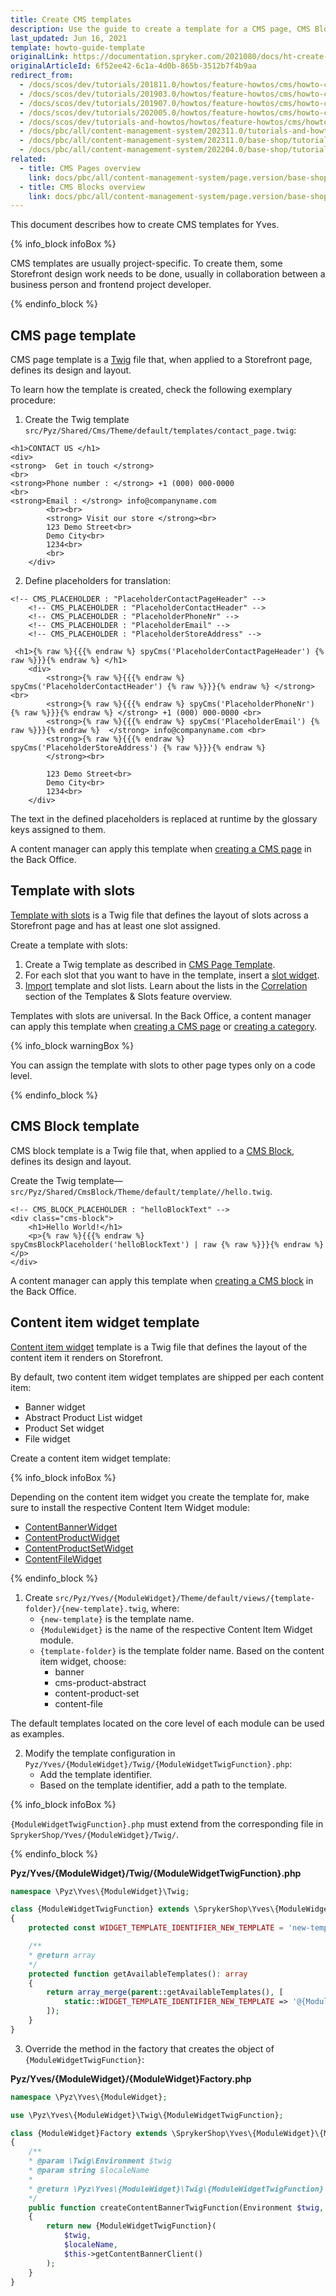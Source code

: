 ```yaml
---
title: Create CMS templates
description: Use the guide to create a template for a CMS page, CMS Block, Content Item Widget.
last_updated: Jun 16, 2021
template: howto-guide-template
originalLink: https://documentation.spryker.com/2021080/docs/ht-create-cms-templates
originalArticleId: 6f52ee42-6c1a-4d0b-865b-3512b7f4b9aa
redirect_from:
  - /docs/scos/dev/tutorials/201811.0/howtos/feature-howtos/cms/howto-create-cms-templates.html
  - /docs/scos/dev/tutorials/201903.0/howtos/feature-howtos/cms/howto-create-cms-templates.html
  - /docs/scos/dev/tutorials/201907.0/howtos/feature-howtos/cms/howto-create-cms-templates.html
  - /docs/scos/dev/tutorials/202005.0/howtos/feature-howtos/cms/howto-create-cms-templates.html
  - /docs/scos/dev/tutorials-and-howtos/howtos/feature-howtos/cms/howto-create-cms-templates.html
  - /docs/pbc/all/content-management-system/202311.0/tutorials-and-howtos/howto-create-cms-templates.html
  - /docs/pbc/all/content-management-system/202311.0/base-shop/tutorials-and-howtos/howto-create-cms-templates.html
  - /docs/pbc/all/content-management-system/202204.0/base-shop/tutorials-and-howtos/create-cms-templates.html
related:
  - title: CMS Pages overview
    link: docs/pbc/all/content-management-system/page.version/base-shop/cms-feature-overview/cms-pages-overview.html
  - title: CMS Blocks overview
    link: docs/pbc/all/content-management-system/page.version/base-shop/cms-feature-overview/cms-blocks-overview.html
---
```


This document describes how to create CMS templates for Yves.

{% info_block infoBox %}

CMS templates are usually project-specific. To create them, some Storefront design work needs to be done, usually in collaboration between a business person and frontend project developer.

{% endinfo_block %}

## CMS page template

CMS page template is a [Twig](https://twig.symfony.com/) file that, when applied to a Storefront page, defines its design and layout.

To learn how the template is created, check the following exemplary procedure:

1. Create the Twig template `src/Pyz/Shared/Cms/Theme/default/templates/contact_page.twig`:

```twig
<h1>CONTACT US </h1>
<div>
<strong>  Get in touch </strong>
<br>
<strong>Phone number : </strong> +1 (000) 000-0000
<br>
<strong>Email : </strong> info@companyname.com
        <br><br>
        <strong> Visit our store </strong><br>
        123 Demo Street<br>
        Demo City<br>
        1234<br>
        <br>
    </div>
```

2. Define placeholders for translation:

```twig
<!-- CMS_PLACEHOLDER : "PlaceholderContactPageHeader" -->
    <!-- CMS_PLACEHOLDER : "PlaceholderContactHeader" -->
    <!-- CMS_PLACEHOLDER : "PlaceholderPhoneNr" -->
    <!-- CMS_PLACEHOLDER : "PlaceholderEmail" -->
    <!-- CMS_PLACEHOLDER : "PlaceholderStoreAddress" -->

 <h1>{% raw %}{{{% endraw %} spyCms('PlaceholderContactPageHeader') {% raw %}}}{% endraw %} </h1>
    <div>
        <strong>{% raw %}{{{% endraw %} spyCms('PlaceholderContactHeader') {% raw %}}}{% endraw %} </strong> <br>
        <strong>{% raw %}{{{% endraw %} spyCms('PlaceholderPhoneNr') {% raw %}}}{% endraw %} </strong> +1 (000) 000-0000 <br>
        <strong>{% raw %}{{{% endraw %} spyCms('PlaceholderEmail') {% raw %}}}{% endraw %}  </strong> info@companyname.com <br>
        <strong>{% raw %}{{{% endraw %} spyCms('PlaceholderStoreAddress') {% raw %}}}{% endraw %}  
        </strong><br>

        123 Demo Street<br>
        Demo City<br>
        1234<br>
    </div>
```

The text in the defined placeholders is replaced at runtime by the glossary keys assigned to them.

A content manager can apply this template when [creating a CMS page](/docs/pbc/all/content-management-system/latest/base-shop/manage-in-the-back-office/pages/create-cms-pages.html) in the Back Office.

## Template with slots

[Template with slots](/docs/pbc/all/content-management-system/latest/base-shop/cms-feature-overview/templates-and-slots-overview.html) is a Twig file that defines the layout of slots across a Storefront page and has at least one slot assigned.

Create a template with slots:
1. Create a Twig template as described in [CMS Page Template](#cms-page-template).
2. For each slot that you want to have in the template, insert a [slot widget](/docs/pbc/all/content-management-system/latest/base-shop/cms-feature-overview/templates-and-slots-overview.html#slot-widget).
3. [Import](/docs/dg/dev/data-import/latest/data-importers-implementation.html) template and slot lists. Learn about the lists in the [Correlation](/docs/pbc/all/content-management-system/latest/base-shop/cms-feature-overview/templates-and-slots-overview.html#correlation) section of the Templates & Slots feature overview.

Templates with slots are universal. In the Back Office, a content manager can apply this template when [creating a CMS page](/docs/pbc/all/content-management-system/latest/base-shop/manage-in-the-back-office/pages/create-cms-pages.html) or [creating a category](/docs/pbc/all/product-information-management/latest/base-shop/manage-in-the-back-office/categories/create-categories.html).

{% info_block warningBox %}

You can assign the template with slots to other page types only on a code level.

{% endinfo_block %}

## CMS Block template

CMS block template is a Twig file that, when applied to a [CMS Block](/docs/pbc/all/content-management-system/latest/base-shop/cms-feature-overview/cms-blocks-overview.html), defines its design and layout.

Create the Twig template—`src/Pyz/Shared/CmsBlock/Theme/default/template//hello.twig`.

```twig
<!-- CMS_BLOCK_PLACEHOLDER : "helloBlockText" -->
<div class="cms-block">
	<h1>Hello World!</h1>
	<p>{% raw %}{{{% endraw %} spyCmsBlockPlaceholder('helloBlockText') | raw {% raw %}}}{% endraw %}</p>
</div>
```

A content manager can apply this template when [creating a CMS block](/docs/pbc/all/content-management-system/latest/base-shop/manage-in-the-back-office/blocks/create-cms-blocks.html) in the Back Office.

## Content item widget template

[Content item widget](/docs/pbc/all/content-management-system/latest/base-shop/navigation-feature-overview.html) template is a Twig file that defines the layout of the content item it renders on Storefront.

By default, two content item widget templates are shipped per each content item:
- Banner widget
- Abstract Product List widget
- Product Set widget
- File widget

Create a content item widget template:

{% info_block infoBox %}

Depending on the content item widget you create the template for, make sure to install the respective Content Item Widget module:

- [ContentBannerWidget](https://github.com/spryker-shop/content-banner-widget)
- [ContentProductWidget](https://github.com/spryker-shop/content-product-widget)
- [ContentProductSetWidget](https://github.com/spryker-shop/content-product-set-widget)
- [ContentFileWidget](https://github.com/spryker-shop/content-file-widget)

{% endinfo_block %}

1. Create `src/Pyz/Yves/{ModuleWidget}/Theme/default/views/{template-folder}/{new-template}.twig`, where:
   - `{new-template}` is the template name.
   - `{ModuleWidget}` is the name of the respective Content Item Widget module.
   - `{template-folder}` is the template folder name. Based on the content item widget, choose:
       - banner
       - cms-product-abstract
       - content-product-set
       - content-file

The default templates located on the core level of each module can be used as examples.

2. Modify the template configuration in `Pyz/Yves/{ModuleWidget}/Twig/{ModuleWidgetTwigFunction}.php`:
   - Add the template identifier.
   - Based on the template identifier, add a path to the template.

{% info_block infoBox %}

`{ModuleWidgetTwigFunction}.php` must extend from the corresponding file in `SprykerShop/Yves/{ModuleWidget}/Twig/`.

{% endinfo_block %}

**Pyz/Yves/{ModuleWidget}/Twig/{ModuleWidgetTwigFunction}.php**

```php
namespace \Pyz\Yves\{ModuleWidget}\Twig;

class {ModuleWidgetTwigFunction} extends \SprykerShop\Yves\{ModuleWidget}\Twig\{ModuleWidgetTwigFunction}
{
    protected const WIDGET_TEMPLATE_IDENTIFIER_NEW_TEMPLATE = 'new-template';

    /**
    * @return array
    */
    protected function getAvailableTemplates(): array
    {
        return array_merge(parent::getAvailableTemplates(), [
            static::WIDGET_TEMPLATE_IDENTIFIER_NEW_TEMPLATE => '@{ModuleWidget}/views/{template-folder}/{new-template}.twig',
        ]);
    }
}
```

3. Override the method in the factory that creates the object of `{ModuleWidgetTwigFunction}`:

**Pyz/Yves/{ModuleWidget}/{ModuleWidget}Factory.php**

```php
namespace \Pyz\Yves\{ModuleWidget};

use \Pyz\Yves\{ModuleWidget}\Twig\{ModuleWidgetTwigFunction};

class {ModuleWidget}Factory extends \SprykerShop\Yves\{ModuleWidget}\{ModuleWidget}Factory
{
    /**
    * @param \Twig\Environment $twig
    * @param string $localeName
    *
    * @return \Pyz\Yves\{ModuleWidget}\Twig\{ModuleWidgetTwigFunction}
    */
    public function createContentBannerTwigFunction(Environment $twig, string $localeName): \SprykerShop\Yves\{ModuleWidget}\Twig\{ModuleWidgetTwigFunction}
    {
        return new {ModuleWidgetTwigFunction}(
            $twig,
            $localeName,
            $this->getContentBannerClient()
        );
    }
}
```
